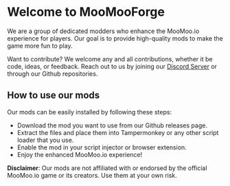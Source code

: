 # Welcome to MooMooForge
We are a group of dedicated modders who enhance the MooMoo.io experience for players. Our goal is to provide high-quality mods to make the game more fun to play.

Want to contribute? We welcome any and all contributions, whether it be code, ideas, or feedback. Reach out to us by joining our [Discord Server](discord.gg/NMS3YR9Q5R) or through our Github repositories.

## How to use our mods
Our mods can be easily installed by following these steps:

- Download the mod you want to use from our Github releases page.
- Extract the files and place them into Tampermonkey or any other script loader that you use.
- Enable the mod in your script injector or browser extension.
- Enjoy the enhanced MooMoo.io experience!

**Disclaimer**: Our mods are not affiliated with or endorsed by the official MooMoo.io game or its creators. Use them at your own risk.

